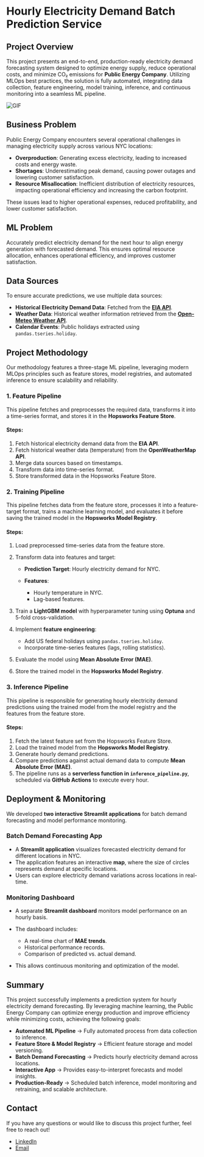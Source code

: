 # Hourly Electricity Demand Batch Prediction Service

## Project Overview

This project presents an end-to-end, production-ready electricity demand forecasting system designed to optimize energy supply, reduce operational costs, and minimize CO₂ emissions for **Public Energy Company**. Utilizing MLOps best practices, the solution is fully automated, integrating data collection, feature engineering, model training, inference, and continuous monitoring into a seamless ML pipeline.

![GIF](vid.gif)

## Business Problem

Public Energy Company encounters several operational challenges in managing electricity supply across various NYC locations:

* **Overproduction**: Generating excess electricity, leading to increased costs and energy waste.
* **Shortages**: Underestimating peak demand, causing power outages and lowering customer satisfaction.
* **Resource Misallocation**: Inefficient distribution of electricity resources, impacting operational efficiency and increasing the carbon footprint.

These issues lead to higher operational expenses, reduced profitability, and lower customer satisfaction.

## ML Problem

Accurately predict electricity demand for the next hour to align energy generation with forecasted demand. This ensures optimal resource allocation, enhances operational efficiency, and improves customer satisfaction.

## Data Sources

To ensure accurate predictions, we use multiple data sources:

* **Historical Electricity Demand Data**: Fetched from the **[EIA API](https://www.eia.gov/opendata/)**.
* **Weather Data**: Historical weather information retrieved from the **[Open-Meteo Weather API](https://open-meteo.com/)**.
* **Calendar Events**: Public holidays extracted using `pandas.tseries.holiday`.

## Project Methodology

Our methodology features a three-stage ML pipeline, leveraging modern MLOps principles such as feature stores, model registries, and automated inference to ensure scalability and reliability.

### **1. Feature Pipeline**

This pipeline fetches and preprocesses the required data, transforms it into a time-series format, and stores it in the **Hopsworks Feature Store**.

#### **Steps:**

1. Fetch historical electricity demand data from the **EIA API**.
2. Fetch historical weather data (temperature) from the **OpenWeatherMap API**.
3. Merge data sources based on timestamps.
4. Transform data into time-series format.
5. Store transformed data in the Hopsworks Feature Store.

### **2. Training Pipeline**

This pipeline fetches data from the feature store, processes it into a feature-target format, trains a machine learning model, and evaluates it before saving the trained model in the **Hopsworks Model Registry**.

#### **Steps:**

1. Load preprocessed time-series data from the feature store.
2. Transform data into features and target:

   * **Prediction Target**: Hourly electricity demand for NYC.
   * **Features**:

     * Hourly temperature in NYC.
     * Lag-based features.
3. Train a **LightGBM model** with hyperparameter tuning using **Optuna** and 5-fold cross-validation.
4. Implement **feature engineering**:

   * Add US federal holidays using `pandas.tseries.holiday`.
   * Incorporate time-series features (lags, rolling statistics).
5. Evaluate the model using **Mean Absolute Error (MAE)**.
6. Store the trained model in the **Hopsworks Model Registry**.

### **3. Inference Pipeline**

This pipeline is responsible for generating hourly electricity demand predictions using the trained model from the model registry and the features from the feature store.

#### **Steps:**

1. Fetch the latest feature set from the Hopsworks Feature Store.
2. Load the trained model from the **Hopsworks Model Registry**.
3. Generate hourly demand predictions.
4. Compare predictions against actual demand data to compute **Mean Absolute Error (MAE)**.
5. The pipeline runs as a **serverless function in `inference_pipeline.py`**, scheduled via **GitHub Actions** to execute every hour.

## Deployment & Monitoring

We developed **two interactive Streamlit applications** for batch demand forecasting and model performance monitoring.

### **Batch Demand Forecasting App**

* A **Streamlit application** visualizes forecasted electricity demand for different locations in NYC.
* The application features an interactive **map**, where the size of circles represents demand at specific locations.
* Users can explore electricity demand variations across locations in real-time.

### **Monitoring Dashboard**

* A separate **Streamlit dashboard** monitors model performance on an hourly basis.
* The dashboard includes:

  * A real-time chart of **MAE trends**.
  * Historical performance records.
  * Comparison of predicted vs. actual demand.
* This allows continuous monitoring and optimization of the model.

## Summary

This project successfully implements a prediction system for hourly electricity demand forecasting. By leveraging machine learning, the Public Energy Company can optimize energy production and improve efficiency while minimizing costs, achieving the following goals:

* **Automated ML Pipeline** → Fully automated process from data collection to inference.
* **Feature Store & Model Registry** → Efficient feature storage and model versioning.
* **Batch Demand Forecasting** → Predicts hourly electricity demand across locations.
* **Interactive App** → Provides easy-to-interpret forecasts and model insights.
* **Production-Ready** → Scheduled batch inference, model monitoring and retraining, and scalable architecture.

## Contact

If you have any questions or would like to discuss this project further, feel free to reach out!

* [LinkedIn](https://www.linkedin.com/in/hadeel-als-0a23702a6?utm_source=share&utm_campaign=share_via&utm_content=profile&utm_medium=ios_app)
* [Email](mailto:alsadonhadeel@gmail.com)

